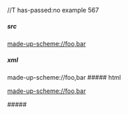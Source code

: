 //T has-passed:no
example 567
##### src
<made-up-scheme://foo,bar>
##### xml
<?xml version="1.0" encoding="UTF-8"?>
<!DOCTYPE document SYSTEM "CommonMark.dtd">
<document xmlns="http://commonmark.org/xml/1.0">
  <paragraph>
    <link destination="made-up-scheme://foo,bar" title="">
      <text>made-up-scheme://foo,bar</text>
    </link>
  </paragraph>
</document>
##### html
<p><a href="made-up-scheme://foo,bar">made-up-scheme://foo,bar</a></p>
#####
